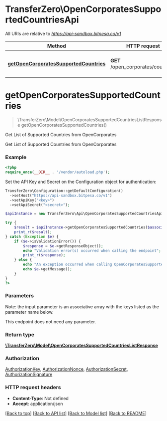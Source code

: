 # TransferZero\OpenCorporatesSupportedCountriesApi

All URIs are relative to *https://api-sandbox.bitpesa.co/v1*

Method | HTTP request | Description
------------- | ------------- | -------------
[**getOpenCorporatesSupportedCountries**](OpenCorporatesSupportedCountriesApi.md#getOpenCorporatesSupportedCountries) | **GET** /open_corporates/countries | Get List of Supported Countries from OpenCorporates


# **getOpenCorporatesSupportedCountries**
> \TransferZero\Model\OpenCorporatesSupportedCountriesListResponse getOpenCorporatesSupportedCountries()

Get List of Supported Countries from OpenCorporates

Get List of Supported Countries from OpenCorporates

### Example
```php
<?php
require_once(__DIR__ . '/vendor/autoload.php');
```

Set the API Key and Secret on the Configuration object for authentication:
```php
TransferZero\Configuration::getDefaultConfiguration()
  ->setHost("https://api-sandbox.bitpesa.co/v1")
  ->setApiKey("<key>")
  ->setApiSecret("<secret>");

$apiInstance = new TransferZero\Api\OpenCorporatesSupportedCountriesApi();

try {
    $result = $apiInstance->getOpenCorporatesSupportedCountries($associate_array);
    print_r($result);
} catch (Exception $e) {
    if ($e->isValidationError()) {
        $response = $e->getResponseObject();
        echo "Validation error(s) occurred when calling the endpoint";
        print_r($response);
    } else {
        echo "An exception occurred when calling OpenCorporatesSupportedCountriesApi#getOpenCorporatesSupportedCountries";
        echo $e->getMessage();
    }
}
?>
```

### Parameters
Note: the input parameter is an associative array with the keys listed as the parameter name below.

This endpoint does not need any parameter.

### Return type

[**\TransferZero\Model\OpenCorporatesSupportedCountriesListResponse**](../Model/OpenCorporatesSupportedCountriesListResponse.md)

### Authorization

[AuthorizationKey](../../README.md#AuthorizationKey), [AuthorizationNonce](../../README.md#AuthorizationNonce), [AuthorizationSecret](../../README.md#AuthorizationSecret), [AuthorizationSignature](../../README.md#AuthorizationSignature)

### HTTP request headers

 - **Content-Type**: Not defined
 - **Accept**: application/json

[[Back to top]](#) [[Back to API list]](../../README.md#documentation-for-api-endpoints) [[Back to Model list]](../../README.md#documentation-for-models) [[Back to README]](../../README.md)

